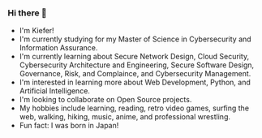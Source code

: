 ### Hi there 👋

- I'm Kiefer!
- I'm currently studying for my Master of Science in Cybersecurity and Information Assurance.
- I'm currently learning about Secure Network Design, Cloud Security, Cybersecurity Architecture and Engineering, Secure Software Design, Governance, Risk, and Complaince, and Cybersecurity Management.
- I'm interested in learning more about Web Development, Python, and Artificial Intelligence.
- I'm looking to collaborate on Open Source projects.
- My hobbies include learning, reading, retro video games, surfing the web, walking, hiking, music, anime, and professional wrestling.
- Fun fact: I was born in Japan!

<!--
**kieferland/kieferland** is a ✨ _special_ ✨ repository because its `README.md` (this file) appears on your GitHub profile.

Here are some ideas to get you started:

- 🔭 I’m currently working on ...
- 🌱 I’m currently learning ...
- 👯 I’m looking to collaborate on ...
- 🤔 I’m looking for help with ...
- 💬 Ask me about ...
- 📫 How to reach me: ...
- 😄 Pronouns: ...
- ⚡ Fun fact: ...
-->

